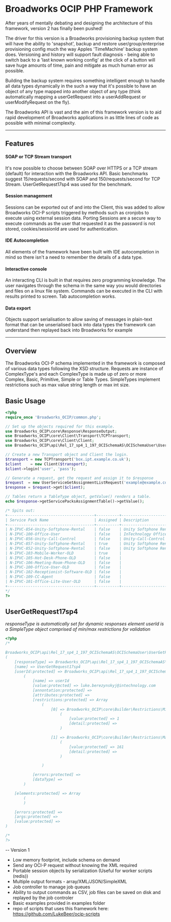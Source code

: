 Broadworks OCIP PHP Framework
===================

After years of mentally debating and designing the architecture of this framework, version 2 has finally been pushed!

The driver for this version is a Broadworks provisioning backup system that will have the ability to 'snapshot', backup and restore user/group/enterprise provisioning config much the way Apples 'TimeMachine' backup system does. Versioning and history will support fault diagnosis - being able to switch back to a 'last known working config' at the click of a button will save huge amounts of time, pain and mitigate as much human error as possible.

Building the backup system requires something intelligent enough to handle all data types dynamically in the such a way that it's possible to have an object of any type mapped into another object of any type (think automatically mapping a userGetRequest into a userAddRequest or userModifyRequest on the fly).

The Broadworks API is vast and the aim of this framework version is to aid rapid development of Broadworks applications in as little lines of code as possible with minimal complexity. 

----------


Features
-------------

#### <i class="icon-file"></i> SOAP or TCP Stream transport
It's now possible to choose between SOAP over HTTPS or a TCP stream (default) for interaction with the Broadworks API. Basic benchmarks suggest 15/requests/second with SOAP and 150/requests/second for TCP Stream. UserGetRequest17sp4 was used for the benchmark.


#### <i class="icon-folder-open"></i> Session management
Sessions can be exported out of and into the Client, this was added to allow Broadworks OCI-P scripts triggered by methods such as cronjobs to execute using external session data. Porting Sessions are a secure way to execute commands as the user that requested it as the password is not stored, cookies/sessionId are used for authentication.

#### <i class="icon-pencil"></i> IDE Autocompletion

All elements of the framework have been built with IDE autocompletion in mind so there isn't a need to remember the details of a data type.

#### <i class="icon-refresh"></i>Interactive console
An interacting CLI is built in that requires zero programming knowledge. The user navigates through the schema in the same way you would directories and files on a linux file system. Commands can be executed in the CLI with results printed to screen. Tab autocompletion works.




#### <i class="icon-hdd"></i> Data export

Objects support serialisation to allow saving of messages in plain-text format that can be unserialised back into data types the framework can understand then replayed back into Broadworks for example

----------

Overview
-------------------
The Broadworks OCI-P schema implemented in the framework is composed of various data types following the XSD structure. Requests are instance of ComplexType's and each ComplexType is made up of zero or more Complex, Basic, Primitive, Simple or Table Types.  SimpleTypes implement restrictions such as max value string length or max int size.	


Basic Usage
-------------------

``` php
<?php
require_once 'Broadworks_OCIP/common.php';

// Set up the objects required for this example.
use Broadworks_OCIP\core\Response\ResponseOutput;
use Broadworks_OCIP\core\Client\Transport\TCPTransport;
use Broadworks_OCIP\core\Client\Client;
use Broadworks_OCIP\api\Rel_17_sp4_1_197_OCISchemaAS\OCISchemaUser\UserServiceGetAssignmentListRequest;

// Create a new Transport object and Client the login.
$transport = new TCPTransport('box.ipt.example.co.uk');
$client    = new Client($transport);
$client->login('user', 'pass');

// Generate a request, get the request and assign it to $response
$request  = new UserServiceGetAssignmentListRequest('example@example.com');
$response = $request->get($client);

// Tables return a TableType object, getValue() renders a table.
echo $response->getServicePacksAssignmentTable()->getValue();

/* Spits out:
+--------------------------------------+----------+------------------------------------------+
| Service Pack Name                    | Assigned | Description                              |
+--------------------------------------+----------+------------------------------------------+
| N-IPVC-854-Unity-Softphone-Rental    | false    | Unity Softphone Rental (Android)         |
| N-IPVC-100-Office-User               | false    | InTechnology Office User V2.2            |
| N-IPVC-856-Unity-Call-Control        | false    | Unity-Call-Control                       |
| N-IPVC-857-Unity-Softphone-Rental    | true     | Unity Softphone Rental (Windows Desktop) |
| N-IPVC-852-Unity-Softphone-Rental    | false    | Unity Softphone Rental (iPhone)          |
| N-IPVC-103-Mobile-Worker-OLD         | true     |                                          |
| N-IPVC-105-Hot-Desk-Phone-OLD        | false    |                                          |
| N-IPVC-106-Meeting-Room-Phone-OLD    | false    |                                          |
| N-IPVC-100-Office-User-OLD           | false    |                                          |
| N-IPVC-102-Receptionist-Software-OLD | false    |                                          |
| N-IPVC-109-CC-Agent                  | false    |                                          |
| N-IPVC-101-Office-Lite-User-OLD      | false    |                                          |
+--------------------------------------+----------+------------------------------------------+
*/
?>
```


UserGetRequest17sp4
-------------------
*responseType is automatically set for dynamic responses*
*element userId is a SimpleType object comprised of min/max restrictions for validation*

``` php
<?php
/*

Broadworks_OCIP\api\Rel_17_sp4_1_197_OCISchemaAS\OCISchemaUser\UserGetRequest17sp4 Object
(
    [responseType] => Broadworks_OCIP\api\Rel_17_sp4_1_197_OCISchemaAS\OCISchemaUser\UserGetResponse17sp4
    [name] => UserGetRequest17sp4
    [userId:protected] => Broadworks_OCIP\api\Rel_17_sp4_1_197_OCISchemaAS\OCISchemaDataTypes\UserId Object
        (
            [name] => userId
            [value:protected] => luke.berezynskyj@intechnology.com
            [annontation:protected] =>
            [attributes:protected] =>
            [restrictions:protected] => Array
                (
                    [0] => Broadworks_OCIP\core\Builder\Restrictions\MinLength Object
                        (
                            [value:protected] => 1
                            [detail:protected] =>
                        )

                    [1] => Broadworks_OCIP\core\Builder\Restrictions\MaxLength Object
                        (
                            [value:protected] => 161
                            [detail:protected] =>
                        )

                )

            [errors:protected] =>
            [dataType] =>
        )

    [elements:protected] => Array
        (
        )

    [errors:protected] =>
    [args:protected] =>
    [value:protected] =>
)

/*
?>
```

-- Version 1
- Low memory footprint, include schema on demand
- Send any OCI-P request without knowing the XML required
- Portable session objects by serialization (Useful for worker scripts (redis))
- Multiple output formats - array/XML/JSON/SimpleXML
- Job controller to manage job queues
- Ability to output commands as CSV, job files can be saved on disk and replayed by the job controler
- Basic examples provided in examples folder
- repo of scripts that uses this framework here: https://github.com/LukeBeer/ocip-scripts
